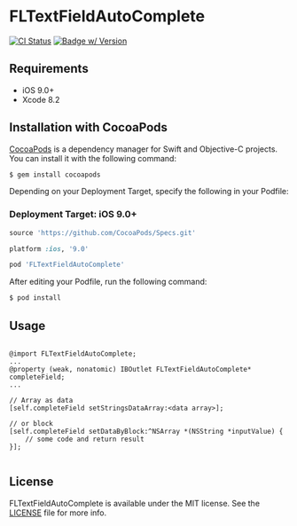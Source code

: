 # FLTextFieldAutoComplete

[![CI Status](https://travis-ci.org/felarmir/FLTextFieldAutoComplete.svg?branch=master)](https://travis-ci.org/felarmir/FLTextFieldAutoComplete)
[![Badge w/ Version](https://cocoapod-badges.herokuapp.com/v/FLTextFieldAutoComplete/badge.png)](https://github.com/felarmir/FLTextFieldAutoComplete)

## Requirements

- iOS 9.0+
- Xcode 8.2

## Installation with CocoaPods

[CocoaPods](https://cocoapods.org/) is a dependency manager for Swift and Objective-C projects. You can install it with the following command:

```bash
$ gem install cocoapods
```

Depending on your Deployment Target, specify the following in your Podfile:

### Deployment Target: iOS 9.0+

```ruby
source 'https://github.com/CocoaPods/Specs.git'

platform :ios, '9.0'

pod 'FLTextFieldAutoComplete'
```

After editing your Podfile, run the following command:

```bash
$ pod install
```

## Usage

```objc

@import FLTextFieldAutoComplete;
...
@property (weak, nonatomic) IBOutlet FLTextFieldAutoComplete* сompleteField;
...

// Array as data
[self.сompleteField setStringsDataArray:<data array>];
	
// or block 
[self.сompleteField setDataByBlock:^NSArray *(NSString *inputValue) {
	// some code and return result
}];


```


## License

FLTextFieldAutoComplete is available under the MIT license. See the [LICENSE](https://github.com/felarmir/FLTextFieldAutoComplete/blob/master/LICENSE) file for more info.
